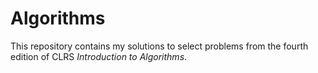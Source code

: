 # Algorithms
This repository contains my solutions to select problems from the fourth edition of CLRS *Introduction to Algorithms*.
